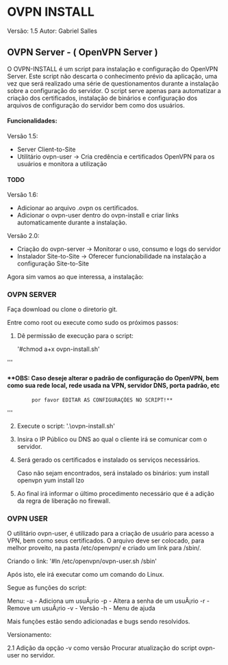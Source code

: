 # OVPN INSTALL

Versão: 1.5
Autor: Gabriel Salles

## OVPN Server - ( OpenVPN Server )

O OVPN-INSTALL é um script para instalação e configuração do OpenVPN Server.
Este script não descarta o conhecimento prévio da aplicação, uma vez que será realizado uma série de questionamentos durante a instalação sobre a configuração do servidor.
O script serve apenas para automatizar a criação dos certificados, instalação de binários e configuração dos arquivos de configuração do servidor bem como dos usuários.

#### Funcionalidades:

Versão 1.5:

* Server Client-to-Site
* Utilitário ovpn-user -> Cria credência e certificados OpenVPN para os usuários e monitora a utilização

#### TODO

Versão 1.6:

* Adicionar ao arquivo .ovpn os certificados.
* Adicionar o ovpn-user dentro do ovpn-install e criar links automaticamente durante a instalação.

Versão 2.0:

* Criação do ovpn-server -> Monitorar o uso, consumo e logs do servidor
* Instalador Site-to-Site -> Oferecer funcionabilidade na instalação a configuração Site-to-Site

Agora sim vamos ao que interessa, a instalação:

### OVPN SERVER 

Faça download ou clone o diretorio git.

Entre como root ou execute como sudo os próximos passos:

1. Dê permissão de execução para o script:

	'#chmod a+x ovpn-install.sh'

'''
#### **OBS: Caso deseje alterar o padrão de configuração do OpenVPN, bem como sua rede local, rede usada na VPN, servidor DNS, porta padrão, etc
			por favor EDITAR AS CONFIGURAÇÕES NO SCRIPT!**
'''

2. Execute o script:
	'.\ovpn-install.sh'

3. Insira o IP Público ou DNS ao qual o cliente irá se comunicar com o servidor.
4. Será gerado os certificados e instalado os serviços necessários.

	Caso não sejam encontrados, será instalado os binários:
	yum install openvpn
	yum install lzo

5. Ao final irá informar o último procedimento necessário que é a adição da regra de liberação no firewall.

### OVPN USER

O utilitário ovpn-user, é utilizado para a criação de usuário para acesso a VPN, bem como seus certificados.
O arquivo deve ser colocado, para melhor proveito, na pasta /etc/openvpn/ e criado um link para /sbin/.

Criando o link:
	'#ln /etc/openvpn/ovpn-user.sh /sbin'

Após isto, ele irá executar como um comando do Linux.

Segue as funções do script:

Menu:
	-a - Adiciona um usuÃ¡rio
	-p - Altera a senha de um usuÃ¡rio
	-r - Remove um usuÃ¡rio
	-v - Versão
	-h - Menu de ajuda


Mais funções estão sendo adicionadas e bugs sendo resolvidos.

Versionamento:

2.1
Adição da opção -v como versão
Procurar atualização do script ovpn-user no servidor.

